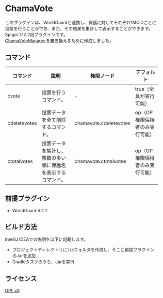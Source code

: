 # ChamaVote

このプラグインは、WorldGuardと連携し、保護に対してそれぞれ1MCIDごとに投票を行うことができ、また、その結果を集計して表示することができます。
Spigot 1.12.2用プラグインです。  
[ChamaVoteManager](https://github.com/GiganticMinecraft/ChamaVoteManager)を置き換えるために作成しました。

## コマンド

| コマンド     | 説明                                                         | 権限ノード             | デフォルト                     | 
| ------------ | ------------------------------------------------------------ | ---------------------- | ------------------------------ | 
| cvote        | 投票を行うコマンド。                                         | -                      | true（全員が実行可能）         | 
| cdeletevotes | 投票データを全て削除するコマンド。                           | chamavote.cdeletevotes | op（OP権限保持者のみ実行可能） | 
| ctotalvotes  | 投票データを集計し、票数の多い順に保護名を表示するコマンド。 | chamavote.ctotalvotes  | op（OP権限保持者のみ実行可能） | 

## 前提プラグイン

* WorldGuard 6.2.2

## ビルド方法

IntelliJ IDEAでの説明を以下に記載します。

* プロジェクトディレクトリに`lib`フォルダを作成し、そこに前提プラグインのJarを追加
* Gradleタスクのうち、Jarを実行

## ライセンス

[GPL v3](LICENSE)
